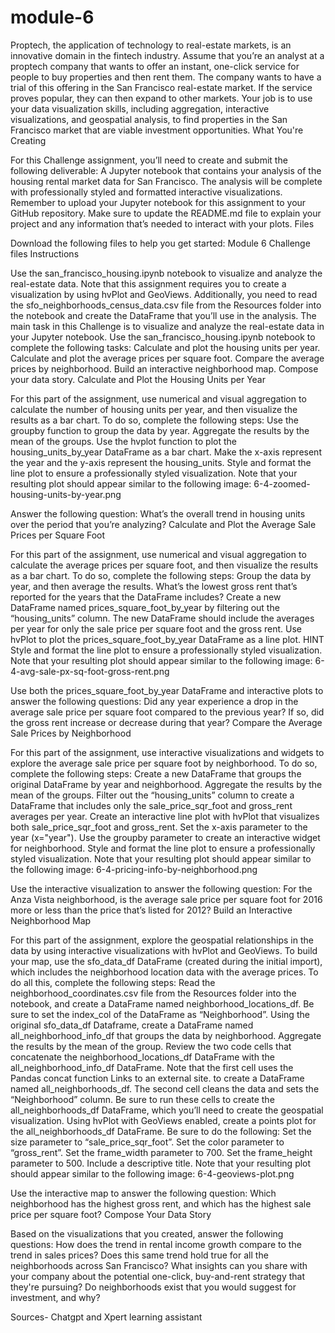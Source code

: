 # module-6
Proptech, the application of technology to real-estate markets, is an innovative domain in the fintech industry. Assume that you’re an analyst at a proptech company that wants to offer an instant, one-click service for people to buy properties and then rent them. The company wants to have a trial of this offering in the San Francisco real-estate market. If the service proves popular, they can then expand to other markets.
Your job is to use your data visualization skills, including aggregation, interactive visualizations, and geospatial analysis, to find properties in the San Francisco market that are viable investment opportunities.
What You're Creating

For this Challenge assignment, you’ll need to create and submit the following deliverable:
A Jupyter notebook that contains your analysis of the housing rental market data for San Francisco. The analysis will be complete with professionally styled and formatted interactive visualizations.
Remember to upload your Jupyter notebook for this assignment to your GitHub repository. Make sure to update the README.md file to explain your project and any information that’s needed to interact with your plots.
Files

Download the following files to help you get started:
Module 6 Challenge files
Instructions

Use the san_francisco_housing.ipynb notebook to visualize and analyze the real-estate data.
Note that this assignment requires you to create a visualization by using hvPlot and GeoViews. Additionally, you need to read the sfo_neighborhoods_census_data.csv file from the Resources folder into the notebook and create the DataFrame that you’ll use in the analysis.
The main task in this Challenge is to visualize and analyze the real-estate data in your Jupyter notebook. Use the san_francisco_housing.ipynb notebook to complete the following tasks:
Calculate and plot the housing units per year.
Calculate and plot the average prices per square foot.
Compare the average prices by neighborhood.
Build an interactive neighborhood map.
Compose your data story.
Calculate and Plot the Housing Units per Year

For this part of the assignment, use numerical and visual aggregation to calculate the number of housing units per year, and then visualize the results as a bar chart. To do so, complete the following steps:
Use the groupby function to group the data by year. Aggregate the results by the mean of the groups.
Use the hvplot function to plot the housing_units_by_year DataFrame as a bar chart. Make the x-axis represent the year and the y-axis represent the housing_units.
Style and format the line plot to ensure a professionally styled visualization.
Note that your resulting plot should appear similar to the following image:
6-4-zoomed-housing-units-by-year.png

Answer the following question:
What’s the overall trend in housing units over the period that you’re analyzing?
Calculate and Plot the Average Sale Prices per Square Foot

For this part of the assignment, use numerical and visual aggregation to calculate the average prices per square foot, and then visualize the results as a bar chart. To do so, complete the following steps:
Group the data by year, and then average the results. What’s the lowest gross rent that’s reported for the years that the DataFrame includes?
Create a new DataFrame named prices_square_foot_by_year by filtering out the “housing_units” column. The new DataFrame should include the averages per year for only the sale price per square foot and the gross rent.
Use hvPlot to plot the prices_square_foot_by_year DataFrame as a line plot.
HINT
Style and format the line plot to ensure a professionally styled visualization.
Note that your resulting plot should appear similar to the following image:
6-4-avg-sale-px-sq-foot-gross-rent.png

Use both the prices_square_foot_by_year DataFrame and interactive plots to answer the following questions:
Did any year experience a drop in the average sale price per square foot compared to the previous year?
If so, did the gross rent increase or decrease during that year?
Compare the Average Sale Prices by Neighborhood

For this part of the assignment, use interactive visualizations and widgets to explore the average sale price per square foot by neighborhood. To do so, complete the following steps:
Create a new DataFrame that groups the original DataFrame by year and neighborhood. Aggregate the results by the mean of the groups.
Filter out the “housing_units” column to create a DataFrame that includes only the sale_price_sqr_foot and gross_rent averages per year.
Create an interactive line plot with hvPlot that visualizes both sale_price_sqr_foot and gross_rent. Set the x-axis parameter to the year (x="year"). Use the groupby parameter to create an interactive widget for neighborhood.
Style and format the line plot to ensure a professionally styled visualization.
Note that your resulting plot should appear similar to the following image:
6-4-pricing-info-by-neighborhood.png

Use the interactive visualization to answer the following question:
For the Anza Vista neighborhood, is the average sale price per square foot for 2016 more or less than the price that’s listed for 2012?
Build an Interactive Neighborhood Map

For this part of the assignment, explore the geospatial relationships in the data by using interactive visualizations with hvPlot and GeoViews. To build your map, use the sfo_data_df DataFrame (created during the initial import), which includes the neighborhood location data with the average prices. To do all this, complete the following steps:
Read the neighborhood_coordinates.csv file from the Resources folder into the notebook, and create a DataFrame named neighborhood_locations_df. Be sure to set the index_col of the DataFrame as “Neighborhood”.
Using the original sfo_data_df Dataframe, create a DataFrame named all_neighborhood_info_df that groups the data by neighborhood. Aggregate the results by the mean of the group.
Review the two code cells that concatenate the neighborhood_locations_df DataFrame with the all_neighborhood_info_df DataFrame. Note that the first cell uses the Pandas concat function Links to an external site. to create a DataFrame named all_neighborhoods_df. The second cell cleans the data and sets the “Neighborhood” column. Be sure to run these cells to create the all_neighborhoods_df DataFrame, which you’ll need to create the geospatial visualization.
Using hvPlot with GeoViews enabled, create a points plot for the all_neighborhoods_df DataFrame. Be sure to do the following:
Set the size parameter to “sale_price_sqr_foot”.
Set the color parameter to “gross_rent”.
Set the frame_width parameter to 700.
Set the frame_height parameter to 500.
Include a descriptive title.
Note that your resulting plot should appear similar to the following image:
6-4-geoviews-plot.png

Use the interactive map to answer the following question:
Which neighborhood has the highest gross rent, and which has the highest sale price per square foot?
Compose Your Data Story

Based on the visualizations that you created, answer the following questions:
How does the trend in rental income growth compare to the trend in sales prices? Does this same trend hold true for all the neighborhoods across San Francisco?
What insights can you share with your company about the potential one-click, buy-and-rent strategy that they're pursuing? Do neighborhoods exist that you would suggest for investment, and why?



Sources- Chatgpt and Xpert learning assistant